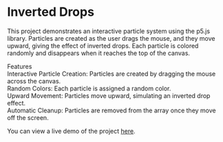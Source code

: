 # Inverted Drops
This project demonstrates an interactive particle system using the p5.js library. Particles are created as the user drags the mouse, and they move upward, giving the effect of inverted drops. Each particle is colored randomly and disappears when it reaches the top of the canvas.  

Features  
Interactive Particle Creation: Particles are created by dragging the mouse across the canvas.  
Random Colors: Each particle is assigned a random color.  
Upward Movement: Particles move upward, simulating an inverted drop effect.  
Automatic Cleanup: Particles are removed from the array once they move off the screen.  

You can view a live demo of the project [here](https://openprocessing.org/sketch/2088565).

